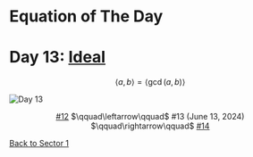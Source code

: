 # Equation of The Day

# Day 13: [Ideal](https://en.wikipedia.org/wiki/Ideal_(ring_theory))

$$\langle a,b\rangle=\langle\gcd(a,b)\rangle$$

<picture><img alt="Day 13" src="0013.png"></picture>

<center><a href="0012.html">#12</a> $\qquad\leftarrow\qquad$ #13 (June 13, 2024) $\qquad\rightarrow\qquad$ <a href="0014.html">#14</a></center>

[Back to Sector 1](../0-63.md)

<script src="https://utteranc.es/client.js" repo="12AbBa/eotd" issue-term="pathname" theme="github-light" crossorigin="anonymous" async> </script>